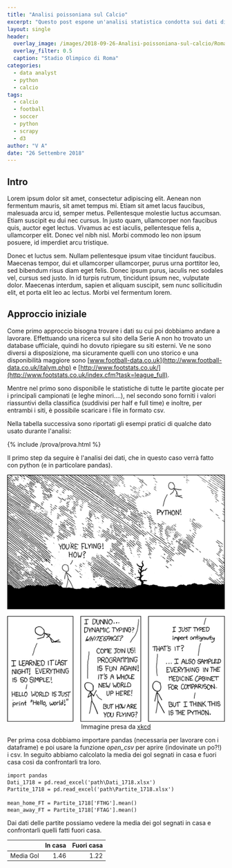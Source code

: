 ```yaml
---
title: "Analisi poissoniana sul Calcio"
excerpt: "Questo post espone un'analisi statistica condotta sui dati disponibili sulla serie A della stagione 2017-2018"
layout: single
header:
  overlay_image: /images/2018-09-26-Analisi-poissoniana-sul-calcio/Roma_stadio_Olimpico.jpg
  overlay_filter: 0.5
  caption: "Stadio Olimpico di Roma"
categories:
  - data analyst
  - python
  - calcio
tags:
  - calcio
  - football
  - soccer
  - python
  - scrapy
  - d3
author: "V A"
date: "26 Settembre 2018"
---
```

## Intro
Lorem ipsum dolor sit amet, consectetur adipiscing elit. Aenean non fermentum mauris, sit amet tempus mi. Etiam sit amet lacus faucibus, malesuada arcu id, semper metus. Pellentesque molestie luctus accumsan. Etiam suscipit eu dui nec cursus. In justo quam, ullamcorper non faucibus quis, auctor eget lectus. Vivamus ac est iaculis, pellentesque felis a, ullamcorper elit. Donec vel nibh nisl. Morbi commodo leo non ipsum posuere, id imperdiet arcu tristique.

Donec et luctus sem. Nullam pellentesque ipsum vitae tincidunt faucibus. Maecenas tempor, dui et ullamcorper ullamcorper, purus urna porttitor leo, sed bibendum risus diam eget felis. Donec ipsum purus, iaculis nec sodales vel, cursus sed justo. In id turpis rutrum, tincidunt ipsum nec, vulputate dolor. Maecenas interdum, sapien et aliquam suscipit, sem nunc sollicitudin elit, et porta elit leo ac lectus. Morbi vel fermentum lorem.

## Approccio iniziale
Come primo approccio bisogna trovare i dati su cui poi dobbiamo andare a lavorare. Effettuando una ricerca sul sito della Serie A non ho trovato un database ufficiale, quindi ho dovuto ripiegare su siti esterni. Ve ne sono diversi a disposizione, ma sicuramente quelli con uno storico e una disponibilità maggiore sono [www.football-data.co.uk](http://www.football-data.co.uk/italym.php) e [http://www.footstats.co.uk/](http://www.footstats.co.uk/index.cfm?task=league_full).

Mentre nel primo sono disponibile le statistiche di tutte le partite giocate per i principali campionati (e leghe minori....), nel secondo sono forniti i valori riassuntivi della classifica (suddivisi per half e full time) e inoltre, per entrambi i siti, è possibile scaricare i file in formato csv.

Nella tabella successiva sono riportati gli esempi pratici di qualche dato usato durante l'analisi:

{% include /prova/prova.html %}

Il primo step da seguire è l'analisi dei dati, che in questo caso verrà fatto con python (e in particolare pandas).

<div style="align: center; text-align:center;">
    <img src="/images/2018-09-26-Analisi-poissoniana-sul-calcio/python.png"  class="center">
	<div class="caption">Immagine presa da <a href="https://imgs.xkcd.com/comics/python.png">xkcd</a></div>
</div>


Per prima cosa dobbiamo importare pandas (necessaria per lavorare con i dataframe) e poi usare la funzione <em>open_csv</em> per aprire (indovinate un po?!) i csv. 
In seguito abbiamo calcolato la media dei gol segnati in casa e fuori casa così da confrontarli tra loro. 
```
import pandas
Dati_1718 = pd.read_excel('path\Dati_1718.xlsx')
Partite_1718 = pd.read_excel('path\Partite_1718.xlsx')

mean_home_FT = Partite_1718['FTHG'].mean()
mean_away_FT = Partite_1718['FTAG'].mean()
```

Dai dati delle partite possiamo vedere la media dei gol segnati in casa e confrontarli quelli fatti fuori casa.


<table class="table table-bordered table-hover table-condensed">
<thead><tr><th title="Field #1"></th>
<th title="Field #2" align="right">In casa</th>
<th title="Field #3" align="right">Fuori casa</th>
</tr></thead>
<tbody><tr>
<td align="right">Media Gol</td>
<td align="right">1.46</td>
<td align="right">1.22</td>
</tr>
</tbody></table>


